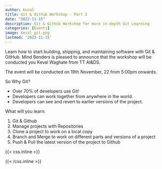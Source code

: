 ```yaml
---
author: Kunal
title: Git & Github Workshop - Part 2
date: "2022-11-15"
description: Git & Github Workshop for more in-depth Git Learning
categories: [Events]
image: keval_git.png
lastmod: '2022-11-15'
---
```


Learn how to start building, shipping, and maintaining software with Git & GitHub. Mind Benders is pleased to announce that the workshop will be conducted you Keval Waghate from TT AI&DS.

The event will be conducted on 19th November, 22 from 5:00pm onwards.

So Why Git?
- Over 70% of developers use Git!
- Developers can work together from anywhere in the world.
- Developers can see and revert to earlier versions of the project.

What will you learn:
1. Git & Github
2. Manage projects with Repositories
3. Clone a project to work on a local copy
4. Branch and Merge to work on different parts and versions of a project
5. Push & Pull the latest version of the project to Github


{{< css.inline >}}
<style>
.emojify {
	font-family: Apple Color Emoji, Segoe UI Emoji, NotoColorEmoji, Segoe UI Symbol, Android Emoji, EmojiSymbols;
	font-size: 2rem;
	vertical-align: middle;
}
@media screen and (max-width:650px) {
  .nowrap {
    display: block;
    margin: 25px 0;
  }
}
</style>
{{< /css.inline >}}
